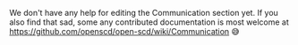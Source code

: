 We don't have any help for editing the Communication section yet. If you also find that sad, some any contributed documentation is most welcome at https://github.com/openscd/open-scd/wiki/Communication 😅 